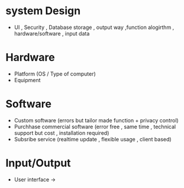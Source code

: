 # system Design #
- UI , Security , Database storage , output way ,function alogirthm , hardware/software , input data

# Hardware #
- Platform (OS / Type of computer)
- Equipment

# Software # 
- Custom software (errors but tailor made function + privacy control)
- Purchhase commercial software (error free , same time , technical support but cost , installation required)
- Subsribe service (realtime update , flexible usage , client based)

# Input/Output #
- User interface -> 
